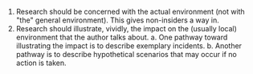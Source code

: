 1. Research should be concerned with the actual environment (not with "the" general environment). This gives non-insiders a way in.
2. Research should illustrate, vividly, the impact on the (usually local) environment that the author talks about.
    a. One pathway toward illustrating the impact is to describe exemplary incidents.
    b. Another pathway is to describe hypothetical scenarios that may occur if no action is taken.